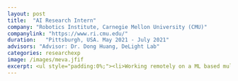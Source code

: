 ```yaml
---
layout: post
title:  "AI Research Intern"
company: "Robotics Institute, Carnegie Mellon University (CMU)"
companylink: "https://www.ri.cmu.edu/"
duration:   "Pittsburgh, USA. May 2021 - July 2021"
advisors: "Advisor: Dr. Dong Huang, DeLight Lab"
categories: researchexp
image: /images/meva.jfif
excerpt: <ul style="padding:0%;"><li>Working remotely on a ML based multi-stage visual activity perception model for autonomous surveillance systems.</li><li>Building a PyTorch architecture using the FAIR Detectron framework for training and evaluation on the MEVA dataset.</li></ul>
---
```

